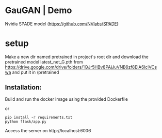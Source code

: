 # GauGAN | Demo

Nvidia SPADE model (https://github.com/NVlabs/SPADE)

# setup

Make a new dir named pretrained in project's root dir
and download the pretrained model latest_net_G.pth from https://drive.google.com/drive/folders/1QJr5HBv8PAjJuVNB9zf8EiA6IcIVCswa
and put it in /pretrained
## Installation:

Build and run the docker image using the provided Dockerfile

or

```
pip install -r requirements.txt
python flask/app.py
```

Access the server on http://localhost:6006

